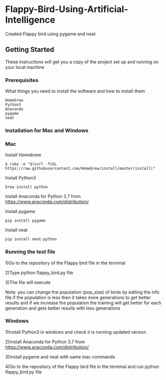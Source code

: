 # Flappy-Bird-Using-Artificial-Intelligence
Created Flappy bird using pygame and neat.
## Getting Started
These instructions will get you a copy of the project set up and running on your local machine
### Prerequisites
What things you need to install the software and how to install them
```
Homebrew
Python3
Anaconda
pygame
neat
```
### Installation for Mac and Windows
### Mac
Install Homebrew
```
$ ruby -e "$(curl -fsSL https://raw.githubusercontent.com/Homebrew/install/master/install)"

```
Install Python3
```
brew install python
```
Install Anaconda for Python 3.7 from https://www.anaconda.com/distribution/

Install pygame
```
pip install pygame
```
Install neat
```
pip install neat-python
```

### Running the test file

1)Go to the repository of the Flappy bird file in the terminal

2)Type python flappy_bird.py file

3)The file will execute 

Note: you can change the population (pop_size) of birds by editing the info file if the population is less then it takes more generations to get better results and if we increase the population the training will get better for each generation and gets better results with less generations

### Windows
1)Install Python3 in windows and check it is running updated version

2)Install Anaconda for Python 3.7 from https://www.anaconda.com/distribution/

3)Install pygame and neat with same mac commands

4)Go to the repository of the Flappy bird file in the terminal and run python flappy_bird.py file





